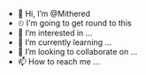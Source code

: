 - 👋 Hi, I’m @Mithered
- ⏲ I'm going to get round to this
- 👀 I’m interested in ...
- 🌱 I’m currently learning ...
- 💞️ I’m looking to collaborate on ...
- 📫 How to reach me ...

<!---
Mithered/Mithered is a ✨ special ✨ repository because its `README.md` (this file) appears on your GitHub profile.
You can click the Preview link to take a look at your changes.
--->
